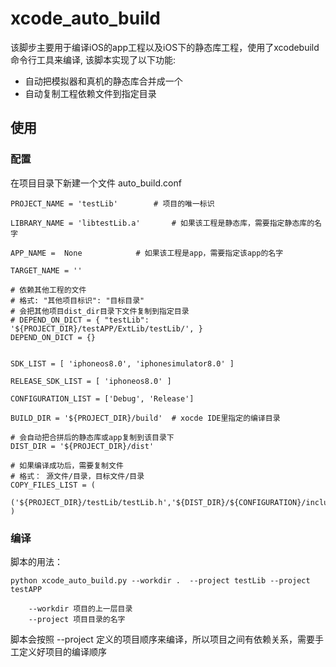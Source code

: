 # xcode_auto_build
该脚步主要用于编译iOS的app工程以及iOS下的静态库工程，使用了xcodebuild命令行工具来编译, 该脚本实现了以下功能:
 * 自动把模拟器和真机的静态库合并成一个
 * 自动复制工程依赖文件到指定目录


## 使用
### 配置
在项目目录下新建一个文件 auto_build.conf

```
PROJECT_NAME = 'testLib'		# 项目的唯一标识

LIBRARY_NAME = 'libtestLib.a'		# 如果该工程是静态库，需要指定静态库的名字

APP_NAME =  None			# 如果该工程是app，需要指定该app的名字

TARGET_NAME = ''

# 依赖其他工程的文件
# 格式: "其他项目标识": "目标目录"
# 会把其他项目dist_dir目录下文件复制到指定目录
# DEPEND_ON_DICT = { "testLib": '${PROJECT_DIR}/testAPP/ExtLib/testLib/', }
DEPEND_ON_DICT = {}			
				

SDK_LIST = [ 'iphoneos8.0', 'iphonesimulator8.0' ]

RELEASE_SDK_LIST = [ 'iphoneos8.0' ]

CONFIGURATION_LIST = ['Debug', 'Release']

BUILD_DIR = '${PROJECT_DIR}/build'	# xocde IDE里指定的编译目录

# 会自动把合拼后的静态库或app复制到该目录下
DIST_DIR = '${PROJECT_DIR}/dist'	

# 如果编译成功后，需要复制文件
# 格式： 源文件/目录，目标文件/目录
COPY_FILES_LIST = (
	('${PROJECT_DIR}/testLib/testLib.h','${DIST_DIR}/${CONFIGURATION}/include/'),
)

```

### 编译
脚本的用法：

	python xcode_auto_build.py --workdir .  --project testLib --project testAPP

```
	--workdir 项目的上一层目录
	--project 项目目录的名字
```

脚本会按照 --project 定义的项目顺序来编译，所以项目之间有依赖关系，需要手工定义好项目的编译顺序
